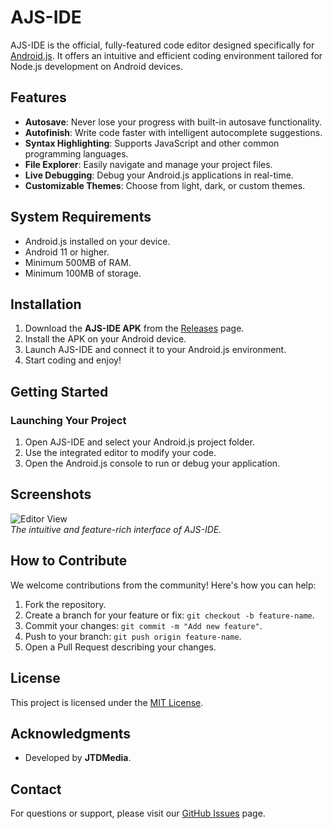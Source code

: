 # AJS-IDE

AJS-IDE is the official, fully-featured code editor designed specifically for [Android.js](https://github.com/JTDMedia/android.js). It offers an intuitive and efficient coding environment tailored for Node.js development on Android devices.

## Features

- **Autosave**: Never lose your progress with built-in autosave functionality.
- **Autofinish**: Write code faster with intelligent autocomplete suggestions.
- **Syntax Highlighting**: Supports JavaScript and other common programming languages.
- **File Explorer**: Easily navigate and manage your project files.
- **Live Debugging**: Debug your Android.js applications in real-time.
- **Customizable Themes**: Choose from light, dark, or custom themes.

## System Requirements

- Android.js installed on your device.
- Android 11 or higher.
- Minimum 500MB of RAM.
- Minimum 100MB of storage.

## Installation

1. Download the **AJS-IDE APK** from the [Releases](https://github.com/JTDMedia/ajs-ide/releases) page.
2. Install the APK on your Android device.
3. Launch AJS-IDE and connect it to your Android.js environment.
4. Start coding and enjoy!

## Getting Started

### Launching Your Project
1. Open AJS-IDE and select your Android.js project folder.
2. Use the integrated editor to modify your code.
3. Open the Android.js console to run or debug your application.

## Screenshots

![Editor View](editor.png)  
*The intuitive and feature-rich interface of AJS-IDE.*

## How to Contribute

We welcome contributions from the community! Here's how you can help:
1. Fork the repository.
2. Create a branch for your feature or fix: `git checkout -b feature-name`.
3. Commit your changes: `git commit -m "Add new feature"`.
4. Push to your branch: `git push origin feature-name`.
5. Open a Pull Request describing your changes.

## License

This project is licensed under the [MIT License](LICENSE).

## Acknowledgments

- Developed by **JTDMedia**.

## Contact

For questions or support, please visit our [GitHub Issues](https://github.com/JTDMedia/ajs-ide/issues) page.
